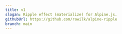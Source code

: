```yaml
---
title: v1
slogan: Ripple effect (materialize) for Alpine.js.
githubUrl: https://github.com/rawilk/alpine-ripple
branch: main
---
```

